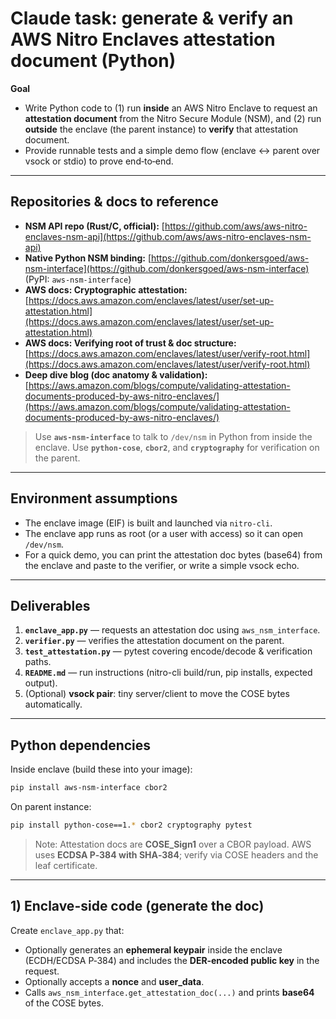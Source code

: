 # Claude task: generate & verify an AWS Nitro Enclaves attestation document (Python)

**Goal**

* Write Python code to (1) run **inside** an AWS Nitro Enclave to request an **attestation document** from the Nitro Secure Module (NSM), and (2) run **outside** the enclave (the parent instance) to **verify** that attestation document.
* Provide runnable tests and a simple demo flow (enclave ↔ parent over vsock or stdio) to prove end‑to‑end.

---

## Repositories & docs to reference

* **NSM API repo (Rust/C, official):** [https://github.com/aws/aws-nitro-enclaves-nsm-api](https://github.com/aws/aws-nitro-enclaves-nsm-api)
* **Native Python NSM binding:** [https://github.com/donkersgoed/aws-nsm-interface](https://github.com/donkersgoed/aws-nsm-interface) (PyPI: `aws-nsm-interface`)
* **AWS docs: Cryptographic attestation:** [https://docs.aws.amazon.com/enclaves/latest/user/set-up-attestation.html](https://docs.aws.amazon.com/enclaves/latest/user/set-up-attestation.html)
* **AWS docs: Verifying root of trust & doc structure:** [https://docs.aws.amazon.com/enclaves/latest/user/verify-root.html](https://docs.aws.amazon.com/enclaves/latest/user/verify-root.html)
* **Deep dive blog (doc anatomy & validation):** [https://aws.amazon.com/blogs/compute/validating-attestation-documents-produced-by-aws-nitro-enclaves/](https://aws.amazon.com/blogs/compute/validating-attestation-documents-produced-by-aws-nitro-enclaves/)

> Use **`aws-nsm-interface`** to talk to `/dev/nsm` in Python from inside the enclave. Use **`python-cose`**, **`cbor2`**, and **`cryptography`** for verification on the parent.

---

## Environment assumptions

* The enclave image (EIF) is built and launched via `nitro-cli`.
* The enclave app runs as root (or a user with access) so it can open `/dev/nsm`.
* For a quick demo, you can print the attestation doc bytes (base64) from the enclave and paste to the verifier, or write a simple vsock echo.

---

## Deliverables

1. **`enclave_app.py`** — requests an attestation doc using `aws_nsm_interface`.
2. **`verifier.py`** — verifies the attestation document on the parent.
3. **`test_attestation.py`** — pytest covering encode/decode & verification paths.
4. **`README.md`** — run instructions (nitro-cli build/run, pip installs, expected output).
5. (Optional) **vsock pair**: tiny server/client to move the COSE bytes automatically.

---

## Python dependencies

Inside enclave (build these into your image):

```bash
pip install aws-nsm-interface cbor2
```

On parent instance:

```bash
pip install python-cose==1.* cbor2 cryptography pytest
```

> Note: Attestation docs are **COSE\_Sign1** over a CBOR payload. AWS uses **ECDSA P‑384 with SHA‑384**; verify via COSE headers and the leaf certificate.

---

## 1) Enclave-side code (generate the doc)

Create `enclave_app.py` that:

* Optionally generates an **ephemeral keypair** inside the enclave (ECDH/ECDSA P‑384) and includes the **DER‑encoded public key** in the request.
* Optionally accepts a **nonce** and **user\_data**.
* Calls `aws_nsm_interface.get_attestation_doc(...)` and prints **base64** of the COSE bytes.

